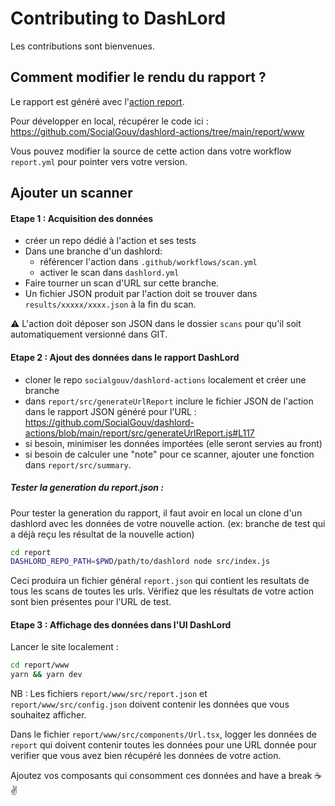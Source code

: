 # Contributing to DashLord

Les contributions sont bienvenues.

## Comment modifier le rendu du rapport ?

Le rapport est généré avec l'[action report](https://github.com/SocialGouv/dashlord-actions).

Pour développer en local, récupérer le code ici : https://github.com/SocialGouv/dashlord-actions/tree/main/report/www

Vous pouvez modifier la source de cette action dans votre workflow `report.yml` pour pointer vers votre version.

## Ajouter un scanner

#### Etape 1 : Acquisition des données

 - créer un repo dédié à l'action et ses tests
 - Dans une branche d'un dashlord:
     - référencer l'action dans `.github/workflows/scan.yml`
     - activer le scan dans `dashlord.yml`
 - Faire tourner un scan d'URL sur cette branche.
 - Un fichier JSON produit par l'action doit se trouver dans `results/xxxxx/xxxx.json` à la fin du scan.

:warning: L'action doit déposer son JSON dans le dossier `scans` pour qu'il soit automatiquement versionné dans GIT.


#### Etape 2 : Ajout des données dans le rapport DashLord

 - cloner le repo `socialgouv/dashlord-actions` localement et créer une branche
 - dans `report/src/generateUrlReport` inclure le fichier JSON de l'action dans le rapport JSON généré pour l'URL : https://github.com/SocialGouv/dashlord-actions/blob/main/report/src/generateUrlReport.js#L117
 - si besoin, minimiser les données importées (elle seront servies au front)
 - si besoin de calculer une "note" pour ce scanner, ajouter une fonction dans `report/src/summary`.

##### Tester la generation du report.json :

Pour tester la generation du rapport, il faut avoir en local un clone d'un dashlord avec les données de votre nouvelle action. (ex: branche de test qui a déjà reçu les résultat de la nouvelle action)

```sh
cd report
DASHLORD_REPO_PATH=$PWD/path/to/dashlord node src/index.js
```

Ceci produira un fichier général `report.json` qui contient les resultats de tous les scans de toutes les urls. Vérifiez que les résultats de votre action sont bien présentes pour l'URL de test.

#### Etape 3 : Affichage des données dans l'UI DashLord

 Lancer le site localement :

```sh
cd report/www
yarn && yarn dev
```

NB : Les fichiers `report/www/src/report.json` et `report/www/src/config.json` doivent contenir les données que vous souhaitez afficher.

Dans le fichier `report/www/src/components/Url.tsx`, logger les données de `report` qui doivent contenir toutes les données pour une URL donnée pour verifier que vous avez bien récupéré les données de votre action.

Ajoutez vos composants qui consomment ces données and have a break :coffee: :v: 
